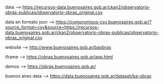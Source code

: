 data --> https://recursos-data.buenosaires.gob.ar/ckan2/observatorio-obras-publicas/observatorio-obras_original.csv

data en formato json --> https://compromisos-csv.buenosaires.gob.ar/?source_format=csv&source=https://recursos-data.buenosaires.gob.ar/ckan2/observatorio-obras-publicas/observatorio-obras_original.csv

website --> http://www.buenosaires.gob.ar/baobras

iframe --> https://obras.buenosaires.gob.ar/app.html

demos --> https://obras.buenosaires.gob.ar/

buenos aires data --> https://data.buenosaires.gob.ar/dataset/ba-obras
